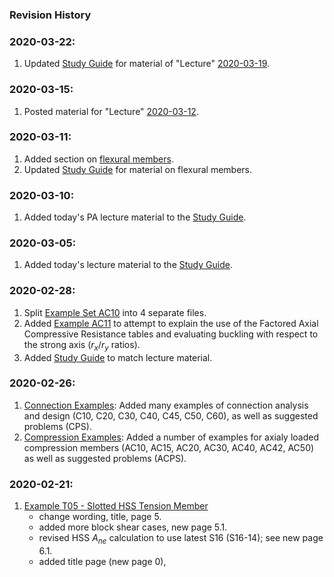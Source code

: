### Revision History

### 2020-03-22:

1. Updated [Study Guide](Study-Guide) for material of "Lecture" [2020-03-19](http://holtz3.cee.carleton.ca/recordings/3205/2020/2020-03-19/).

### 2020-03-15:

1. Posted material for "Lecture" [2020-03-12](http://holtz3.cee.carleton.ca/recordings/3205/2020/2020-03-12/).

### 2020-03-11:

1. Added section on [flexural members](flexure/flexure).
1. Updated [Study Guide](Study-Guide) for material on flexural members.

### 2020-03-10:

1. Added today's PA lecture material to the [Study Guide](Study-Guide).

### 2020-03-05:

1. Added today's lecture material to the [Study Guide](Study-Guide).

### 2020-02-28:

1. Split [Example Set AC10](compression/AC10/AC10) into 4 separate files.
1. Added [Example AC11](compression/AC11/AC11) to attempt to explain the use
   of the Factored Axial Compressive Resistance tables and evaluating
   buckling with respect to the strong axis ($r_x/r_y$ ratios).
1. Added [Study Guide](Study-Guide) to match lecture material.

### 2020-02-26:

1. [Connection Examples](connection/index): Added many examples of 
   connection analysis and design (C10, C20, C30, C40, C45, C50, C60),
   as well as suggested problems (CPS).
1. [Compression Examples](compression/index): Added a number of examples
   for axialy loaded compression members (AC10, AC15, AC20, AC30, AC40, 
   AC42, AC50)
   as well as suggested problems (ACPS).

### 2020-02-21:

1. [Example T05 - Slotted HSS Tension Member](tension/T05/T05)
   - change wording, title, page 5.
   - added more block shear cases, new page 5.1.
   - revised HSS $A_{ne}$ calculation to use latest S16 (S16-14); see
     new page 6.1.
   - added title page (new page 0),
